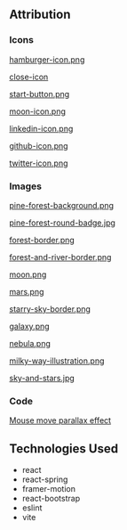 ## Attribution

### Icons

[hamburger-icon.png](https://www.flaticon.com/free-icons/hamburger)

[close-icon](https://www.flaticon.com/free-icons/close)

[start-button.png](https://www.flaticon.com/free-icons/start-button)

[moon-icon.png](https://www.flaticon.com/free-icons/full-moon)

[linkedin-icon.png](https://www.flaticon.com/free-icons/linkedin)

[github-icon.png](https://www.flaticon.com/free-icons/github)

[twitter-icon.png](https://www.flaticon.com/free-icons/twitter)

### Images

[pine-forest-background.png](https://www.rawpixel.com/image/6290265/png-background-aesthetic)

[pine-forest-round-badge.jpg](https://www.rawpixel.com/image/6654558/foggy-forest-badge-nature-photo-round-shape)

[forest-border.png](https://www.rawpixel.com/image/6672712/forest-png-border-transparent-background)

[forest-and-river-border.png](https://www.rawpixel.com/image/6782082/png-sticker-trees)

[moon.png](https://www.rawpixel.com/image/8321239/full-moon-png-sticker-transparent-background)

[mars.png](https://www.rawpixel.com/image/6728909/png-sticker-planet)

[starry-sky-border.png](https://www.rawpixel.com/image/7054629/night-sky-png-border-transparent-background)

[galaxy.png](https://www.rawpixel.com/image/15546436/png-colorful-wallpaper-galaxy-nebula-space-background)

[nebula.png](https://www.rawpixel.com/image/15546453/png-colorful-wallpaper-galaxy-nebula-space-background)

[milky-way-illustration.png](https://www.pexels.com/photo/milky-way-illustration-1169754/)

[sky-and-stars.jpg](https://www.pexels.com/photo/sky-and-starts-1005309/)

### Code

[Mouse move parallax effect](https://www.youtube.com/watch?v=kyq_dQL70cQ)

## Technologies Used

- react
- react-spring
- framer-motion
- react-bootstrap
- eslint
- vite